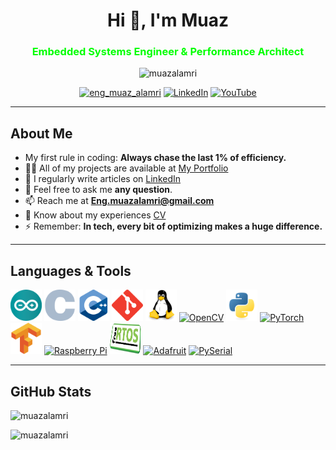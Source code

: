 <h1 align="center">Hi 👋, I'm Muaz</h1>
<h3 align="center"><span style="color:#00ff00">Embedded Systems Engineer & Performance Architect</span></h3>

<p align="center">
  <img src="https://komarev.com/ghpvc/?username=muazalamri&label=Profile%20views&color=0e75b6&style=flat" alt="muazalamri" />
</p>

<p align="center">
  <a href="https://twitter.com/eng_muaz_alamri" target="blank"><img src="https://img.shields.io/twitter/follow/eng_muaz_alamri?logo=twitter&style=for-the-badge" alt="eng_muaz_alamri" /></a>
  <a href="https://linkedin.com/in/muaz-alamri" target="blank"><img src="https://img.shields.io/badge/LinkedIn-0A66C2?style=for-the-badge&logo=linkedin&logoColor=white" alt="LinkedIn" /></a>
  <a href="https://www.youtube.com/c/optimizingcore" target="blank"><img src="https://img.shields.io/badge/YouTube-FF0000?style=for-the-badge&logo=youtube&logoColor=white" alt="YouTube" /></a>
</p>

---

## About Me

- My first rule in coding: **Always chase the last 1% of efficiency.**
- 👨‍💻 All of my projects are available at [My Portfolio](https://muazalamri.github.io)
- 📝 I regularly write articles on [LinkedIn](https://linkedin.com/in/muaz-alamri)
- 💬 Feel free to ask me **any question**.
- 📫 Reach me at **Eng.muazalamri@gmail.com**
- 📄 Know about my experiences [CV](https://muazalamri.github.io/cv_en.pdf)
- ⚡ Remember: **In tech, every bit of optimizing makes a huge difference.**

---

## Languages & Tools

<p align="left">
  <a href="https://www.arduino.cc/" target="blank"><img src="arduino.svg" alt="Arduino" width="50" height="50"/></a>
  <a href="https://www.cprogramming.com/" target="blank"><img src="c.svg" alt="C" width="50" height="50"/></a>
  <a href="https://www.w3schools.com/cpp/" target="blank"><img src="cpp.svg" alt="C++" width="50" height="50"/></a>
  <a href="https://git-scm.com/" target="blank"><img src="git.svg" alt="Git" width="50" height="50"/></a>
  <a href="https://www.linux.org/" target="blank"><img src="linux.svg" alt="Linux" width="50" height="50"/></a>
  <a href="https://opencv.org/" target="blank"><img src="opencv.svg" alt="OpenCV" width="50" height="50"/></a>
  <a href="https://www.python.org" target="blank"><img src="python.svg" alt="Python" width="50" height="50"/></a>
  <a href="https://pytorch.org/" target="blank"><img src="pytorch.svg" alt="PyTorch" width="50" height="50"/></a>
  <a href="https://www.tensorflow.org" target="blank"><img src="tensorflow.svg" alt="TensorFlow" width="50" height="50"/></a>
  <a href="https://www.raspberrypi.com/" target="blank"><img src="Raspberry_Pi_Logo.svg" alt="Raspberry Pi" width="50" height="50"/></a>
  <a href="https://www.freertos.org/" target="blank"><img src="freertos_logo.png" alt="FreeRTOS" width="50" height="50"/></a>
  <a href="https://www.adafruit.com/" target="blank"><img src="adafruit.ico" alt="Adafruit" width="50" height="50"/></a>
  <a href="https://pyserial.readthedocs.io/" target="blank"><img src="https://pyserial.readthedocs.io/en/latest/_static/logo.svg" alt="PySerial" width="50" height="50"/></a>
</p>

---

## GitHub Stats

<p align="left">
  <img src="https://github-readme-stats.vercel.app/api?username=muazalamri&show_icons=true&locale=en&theme=dark" alt="muazalamri" />
</p>
<p align="left">
  <img src="https://github-readme-streak-stats.herokuapp.com/?user=muazalamri&theme=dark" alt="muazalamri" />
</p>
